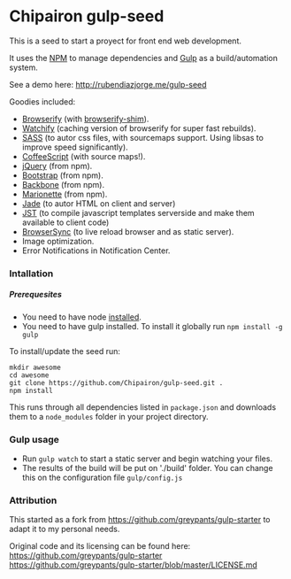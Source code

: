Chipairon gulp-seed
===================

This is a seed to start a proyect for front end web development.

It uses the [NPM](http://www.npmjs.org) to manage dependencies and [Gulp](http://gulpjs.com) as a build/automation system.

See a demo here: http://rubendiazjorge.me/gulp-seed

Goodies included:

- [Browserify](http://browserify.org/) (with [browserify-shim](https://github.com/thlorenz/browserify-shim)).
- [Watchify](https://github.com/substack/watchify) (caching version of browserify for super fast rebuilds).
- [SASS](http://sass-lang.com/) (to autor css files, with sourcemaps support. Using libsas to improve speed significantly).
- [CoffeeScript](http://coffeescript.org/) (with source maps!).
- [jQuery](http://jquery.com/) (from npm).
- [Bootstrap](http://getbootstrap.com) (from npm).
- [Backbone](http://backbonejs.org/) (from npm).
- [Marionette](http://marionettejs.com/) (from npm).
- [Jade](http://jade-lang.com/) (to autor HTML on client and server)
- [JST](https://www.npmjs.org/package/gulp-jst) (to compile javascript templates serverside and make them available to client code)
- [BrowserSync](http://browsersync.io) (to live reload browser and as static server).
- Image optimization.
- Error Notifications in Notification Center.


### Intallation

##### Prerequesites
- You need to have node [installed](http://nodejs.org/download/).
- You need to have gulp installed. To install it globally run `npm install -g gulp`

To install/update the seed run:

```
mkdir awesome
cd awesome
git clone https://github.com/Chipairon/gulp-seed.git .
npm install
```

This runs through all dependencies listed in `package.json` and downloads them
to a `node_modules` folder in your project directory.

### Gulp usage

- Run `gulp watch` to start a static server and begin watching your files.
- The results of the build will be put on './build' folder. You can change this on the configuration file `gulp/config.js`


### Attribution
This started as a fork from https://github.com/greypants/gulp-starter to adapt it to my personal needs.

Original code and its licensing can be found here:
  https://github.com/greypants/gulp-starter
  https://github.com/greypants/gulp-starter/blob/master/LICENSE.md
